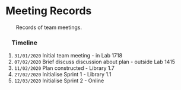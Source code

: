 # Meeting Records

&emsp;&emsp;Records of team meetings.

### &emsp;Timeline
1.   `31/01/2020` Initial team meeting - in Lab 1718
2.   `07/02/2020` Brief discuss discussion about plan - outside Lab 1415
3.   `11/02/2020` Plan constructed - Library 1.7
4.   `27/02/2020` Initialise Sprint 1 - Library 1.1
5.   `12/03/2020` Initialise Sprint 2 - Online
